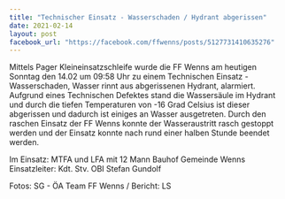 ```yaml
---
title: "Technischer Einsatz - Wasserschaden / Hydrant abgerissen"
date: 2021-02-14
layout: post
facebook_url: "https://facebook.com/ffwenns/posts/5127731410635276"
---
```


Mittels Pager Kleineinsatzschleife wurde die FF Wenns am heutigen Sonntag den 14.02 um 09:58 Uhr zu einem Technischen Einsatz - Wasserschaden, Wasser rinnt aus abgerissenen Hydrant, alarmiert. Aufgrund eines Technischen Defektes stand die Wassersäule im Hydrant und durch die tiefen Temperaturen von -16 Grad Celsius ist dieser abgerissen und dadurch ist einiges an Wasser ausgetreten. Durch den raschen Einsatz der FF Wenns konnte der Wasseraustritt rasch gestoppt werden und der Einsatz konnte nach rund einer halben Stunde beendet werden. 

Im Einsatz:
MTFA und LFA mit 12 Mann
Bauhof Gemeinde Wenns
Einsatzleiter: Kdt. Stv. OBI Stefan Gundolf

Fotos: SG - ÖA Team FF Wenns / Bericht: LS